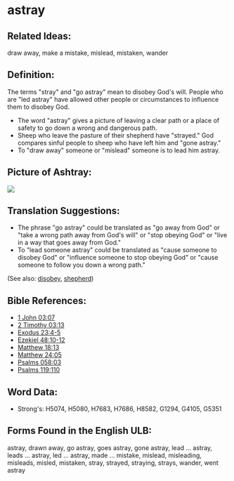 # astray

## Related Ideas:

draw away, make a mistake, mislead, mistaken, wander

## Definition:

The terms "stray" and "go astray" mean to disobey God's will. People who are "led astray" have allowed other people or circumstances to influence them to disobey God.

* The word "astray" gives a picture of leaving a clear path or a place of safety to go down a wrong and dangerous path.
* Sheep who leave the pasture of their shepherd have "strayed." God compares sinful people to sheep who have left him and "gone astray."
* To "draw away" someone or "mislead" someone is to lead him astray.

## Picture of Ashtray:

<a href="https://content.bibletranslationtools.org/WycliffeAssociates/en_tw/raw/branch/master/PNGs/a/Astray_line.png"><img src="https://content.bibletranslationtools.org/WycliffeAssociates/en_tw/raw/branch/master/PNGs/a/Astray_line.png" ></a>

## Translation Suggestions:

* The phrase "go astray" could be translated as "go away from God" or "take a wrong path away from God's will" or "stop obeying God" or "live in a way that goes away from God."
* To "lead someone astray" could be translated as "cause someone to disobey God" or "influence someone to stop obeying God" or "cause someone to follow you down a wrong path."

(See also: [disobey](../other/disobey.md), [shepherd](../other/shepherd.md))

## Bible References:

* [1 John 03:07](rc://en/tn/help/1jn/03/07)
* [2 Timothy 03:13](rc://en/tn/help/2ti/03/13)
* [Exodus 23:4-5](rc://en/tn/help/exo/23/04)
* [Ezekiel 48:10-12](rc://en/tn/help/ezk/48/10)
* [Matthew 18:13](rc://en/tn/help/mat/18/13)
* [Matthew 24:05](rc://en/tn/help/mat/24/05)
* [Psalms 058:03](rc://en/tn/help/psa/058/003)
* [Psalms 119:110](rc://en/tn/help/psa/119/110)

## Word Data:

* Strong's: H5074, H5080, H7683, H7686, H8582, G1294, G4105, G5351

## Forms Found in the English ULB:

astray, drawn away, go astray, goes astray, gone astray, lead ... astray, leads ... astray, led ... astray, made ... mistake, mislead, misleading, misleads, misled, mistaken, stray, strayed, straying, strays, wander, went astray

